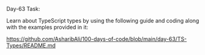 Day-63 Task:

Learn about TypeScript types by using the following guide and coding along with the examples provided in it:

https://github.com/AsharibAli/100-days-of-code/blob/main/day-63/TS-Types/README.md